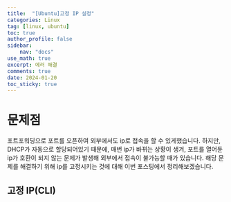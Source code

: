 ```yaml
---
title:  "[Ubuntu]고정 IP 설정"
categories: Linux
tag: [linux, ubuntu]
toc: true
author_profile: false
sidebar:
    nav: "docs"
use_math: true
excerpt: 에러 해결
comments: true
date: 2024-01-20
toc_sticky: true
---
```


# 문제점
포트포워딩으로 포트를 오픈하여 외부에서도 ip로 접속을 할 수 있게했습니다. 하지만, DHCP가 자동으로 할당되어있기 때문에, 매번 ip가 바뀌는 상황이 생겨, 포트를 열어둔 ip가 호환이 되지 않는 문제가 발생해 외부에서 접속이 불가능할 때가 있습니다. 해당 문제를 해결하기 위해 ip를 고정시키는 것에 대해 이번 포스팅에서 정리해보겠습니다.   

## 고정 IP(CLI)
